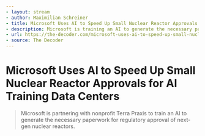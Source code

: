 ```yaml
---
- layout: stream
- author: Maximilian Schreiner
- title: Microsoft Uses AI to Speed Up Small Nuclear Reactor Approvals for AI Training Data Centers
- description: Microsoft is training an AI to generate the necessary paperwork for regulatory approval of next-gen nuclear reactors.
- url: https://the-decoder.com/microsoft-uses-ai-to-speed-up-small-nuclear-reactor-approvals-for-ai-training-data-centers/
- source: The Decoder
---
```


# Microsoft Uses AI to Speed Up Small Nuclear Reactor Approvals for AI Training Data Centers

> Microsoft is partnering with nonprofit Terra Praxis to train an AI to generate the necessary paperwork for regulatory approval of next-gen nuclear reactors.

